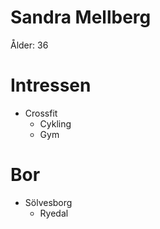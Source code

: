 
# Sandra Mellberg

Ålder: 36

# Intressen
- Crossfit
  - Cykling
  - Gym

# Bor
- Sölvesborg
  - Ryedal